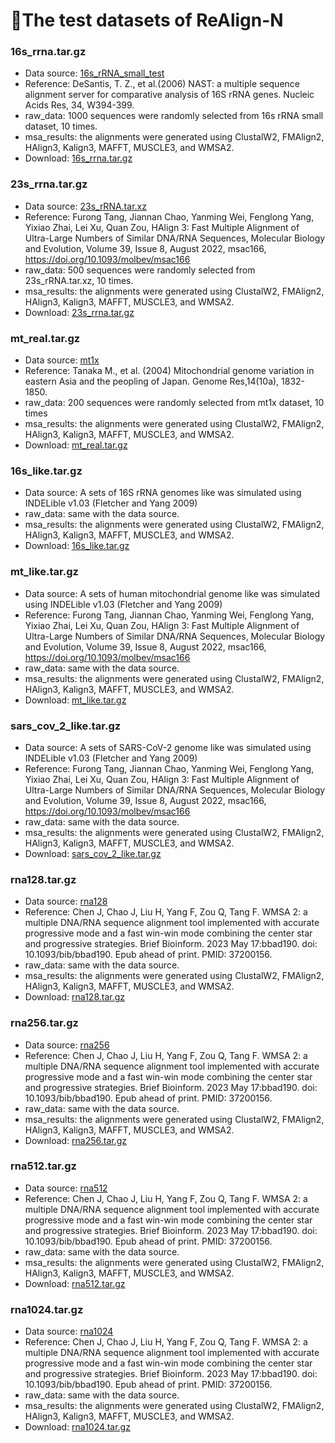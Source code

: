 # 🔬The test datasets of ReAlign-N

### 16s_rrna.tar.gz
 - Data source: [16s_rRNA_small_test](http://lab.malab.cn/soft/halign/data/16ssmall.zip)
 - Reference: DeSantis, T. Z., et al.(2006) NAST: a multiple sequence alignment server for comparative analysis of 16S rRNA genes. Nucleic Acids Res, 34, W394-399.
 - raw_data: 1000 sequences were randomly selected from 16s rRNA small dataset, 10 times.
 - msa_results: the alignments were generated using ClustalW2, FMAlign2, HAlign3, Kalign3, MAFFT, MUSCLE3, and WMSA2.
 - Download: [16s_rrna.tar.gz](http://lab.malab.cn/soft/ReAlign-N/data/16s_rrna.tar.gz)

### 23s_rrna.tar.gz
 - Data source: [23s_rRNA.tar.xz](http://lab.malab.cn/%7Etfr/HAlign3_testdata/23s_rRNA.tar.xz)
 - Reference: Furong Tang, Jiannan Chao, Yanming Wei, Fenglong Yang, Yixiao Zhai, Lei Xu, Quan Zou, HAlign 3: Fast Multiple Alignment of Ultra-Large Numbers of Similar DNA/RNA Sequences, Molecular Biology and Evolution, Volume 39, Issue 8, August 2022, msac166, https://doi.org/10.1093/molbev/msac166
 - raw_data: 500 sequences were randomly selected from 23s_rRNA.tar.xz, 10 times.
 - msa_results: the alignments were generated using ClustalW2, FMAlign2, HAlign3, Kalign3, MAFFT, MUSCLE3, and WMSA2.
 - Download: [23s_rrna.tar.gz](http://lab.malab.cn/soft/ReAlign-N/data/23s_rrna.tar.gz)

### mt_real.tar.gz
 - Data source: [mt1x](http://lab.malab.cn/soft/halign/data/mt1x.zip)
 - Reference: Tanaka M., et al. (2004) Mitochondrial genome variation in eastern Asia and the peopling of Japan. Genome Res,14(10a), 1832-1850.
 - raw_data: 200 sequences were randomly selected from mt1x dataset, 10 times
 - msa_results: the alignments were generated using ClustalW2, FMAlign2, HAlign3, Kalign3, MAFFT, MUSCLE3, and WMSA2.
 - Download: [mt_real.tar.gz](http://lab.malab.cn/soft/ReAlign-N/data/mt_real.tar.gz)

### 16s_like.tar.gz
 - Data source: A sets of 16S rRNA genomes like was simulated using INDELible v1.03 (Fletcher and Yang 2009)
 - raw_data: same with the data source.
 - msa_results: the alignments were generated using ClustalW2, FMAlign2, HAlign3, Kalign3, MAFFT, MUSCLE3, and WMSA2.
 - Download: [16s_like.tar.gz](http://lab.malab.cn/soft/ReAlign-N/data/16s_like.tar.gz)

### mt_like.tar.gz
 - Data source: A sets of human mitochondrial genome like was simulated using INDELible v1.03 (Fletcher and Yang 2009)
 - Reference: Furong Tang, Jiannan Chao, Yanming Wei, Fenglong Yang, Yixiao Zhai, Lei Xu, Quan Zou, HAlign 3: Fast Multiple Alignment of Ultra-Large Numbers of Similar DNA/RNA Sequences, Molecular Biology and Evolution, Volume 39, Issue 8, August 2022, msac166, https://doi.org/10.1093/molbev/msac166
 - raw_data: same with the data source.
 - msa_results: the alignments were generated using ClustalW2, FMAlign2, HAlign3, Kalign3, MAFFT, MUSCLE3, and WMSA2.
 - Download: [mt_like.tar.gz](http://lab.malab.cn/soft/ReAlign-N/data/mt_like.tar.gz)

### sars_cov_2_like.tar.gz
 - Data source: A sets of SARS-CoV-2 genome like was simulated using INDELible v1.03 (Fletcher and Yang 2009)
 - Reference: Furong Tang, Jiannan Chao, Yanming Wei, Fenglong Yang, Yixiao Zhai, Lei Xu, Quan Zou, HAlign 3: Fast Multiple Alignment of Ultra-Large Numbers of Similar DNA/RNA Sequences, Molecular Biology and Evolution, Volume 39, Issue 8, August 2022, msac166, https://doi.org/10.1093/molbev/msac166
 - raw_data: same with the data source.
 - msa_results: the alignments were generated using ClustalW2, FMAlign2, HAlign3, Kalign3, MAFFT, MUSCLE3, and WMSA2.
 - Download: [sars_cov_2_like.tar.gz](http://lab.malab.cn/soft/ReAlign-N/data/sars_cov_2_like.tar.gz)

### rna128.tar.gz
 - Data source: [rna128](http://lab.malab.cn/soft/WMSA2/data/RNA-255.zip)
 - Reference: Chen J, Chao J, Liu H, Yang F, Zou Q, Tang F. WMSA 2: a multiple DNA/RNA sequence alignment tool implemented with accurate progressive mode and a fast win-win mode combining the center star and progressive strategies. Brief Bioinform. 2023 May 17:bbad190. doi: 10.1093/bib/bbad190. Epub ahead of print. PMID: 37200156.
 - raw_data: same with the data source.
 - msa_results: the alignments were generated using ClustalW2, FMAlign2, HAlign3, Kalign3, MAFFT, MUSCLE3, and WMSA2.
 - Download: [rna128.tar.gz](http://lab.malab.cn/soft/ReAlign-N/data/rna128.tar.gz)

### rna256.tar.gz
 - Data source: [rna256](http://lab.malab.cn/soft/WMSA2/data/RNA-511.zip)
  - Reference: Chen J, Chao J, Liu H, Yang F, Zou Q, Tang F. WMSA 2: a multiple DNA/RNA sequence alignment tool implemented with accurate progressive mode and a fast win-win mode combining the center star and progressive strategies. Brief Bioinform. 2023 May 17:bbad190. doi: 10.1093/bib/bbad190. Epub ahead of print. PMID: 37200156.
 - raw_data: same with the data source.
 - msa_results: the alignments were generated using ClustalW2, FMAlign2, HAlign3, Kalign3, MAFFT, MUSCLE3, and WMSA2.
 - Download: [rna256.tar.gz](http://lab.malab.cn/soft/ReAlign-N/data/rna256.tar.gz)

### rna512.tar.gz
 - Data source: [rna512](http://lab.malab.cn/soft/WMSA2/data/RNA-1023.zip)
 - Reference: Chen J, Chao J, Liu H, Yang F, Zou Q, Tang F. WMSA 2: a multiple DNA/RNA sequence alignment tool implemented with accurate progressive mode and a fast win-win mode combining the center star and progressive strategies. Brief Bioinform. 2023 May 17:bbad190. doi: 10.1093/bib/bbad190. Epub ahead of print. PMID: 37200156.
 - raw_data: same with the data source.
 - msa_results: the alignments were generated using ClustalW2, FMAlign2, HAlign3, Kalign3, MAFFT, MUSCLE3, and WMSA2.
 - Download: [rna512.tar.gz](http://lab.malab.cn/soft/ReAlign-N/data/rna512.tar.gz)

### rna1024.tar.gz
 - Data source: [rna1024](http://lab.malab.cn/soft/WMSA2/data/RNA-2047.zip)
  - Reference: Chen J, Chao J, Liu H, Yang F, Zou Q, Tang F. WMSA 2: a multiple DNA/RNA sequence alignment tool implemented with accurate progressive mode and a fast win-win mode combining the center star and progressive strategies. Brief Bioinform. 2023 May 17:bbad190. doi: 10.1093/bib/bbad190. Epub ahead of print. PMID: 37200156.
 - raw_data: same with the data source.
 - msa_results: the alignments were generated using ClustalW2, FMAlign2, HAlign3, Kalign3, MAFFT, MUSCLE3, and WMSA2.
 - Download: [rna1024.tar.gz](http://lab.malab.cn/soft/ReAlign-N/data/rna1024.tar.gz)

